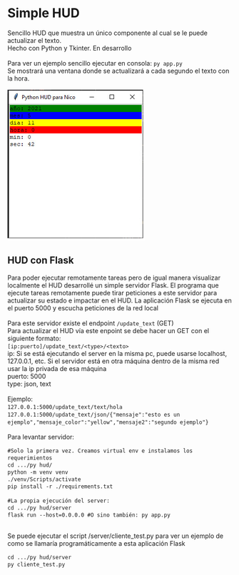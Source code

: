 # Simple HUD 
Sencillo HUD que muestra un único componente al cual se le puede actualizar el texto. 
\
Hecho con Python y Tkinter. En desarrollo
\
\
Para ver un ejemplo sencillo ejecutar en consola: `py app.py`
\
Se mostrará una ventana donde se actualizará a cada segundo el texto con la hora.
\
\
![](https://raw.githubusercontent.com/lautaroh2394/python_hud/master/assets/hud.png)

## HUD con Flask
Para poder ejecutar remotamente tareas pero de igual manera visualizar localmente el HUD desarrollé un simple servidor Flask. El programa que ejecute tareas remotamente puede tirar peticiones a este servidor para actualizar su estado e impactar en el HUD. La aplicación Flask se ejecuta en el puerto 5000 y escucha peticiones de la red local
\
\
Para este servidor existe el endpoint `/update_text` (GET)
\
Para actualizar el HUD vía este enpoint se debe hacer un GET con el siguiente formato:
\
`[ip:puerto]/update_text/<type>/<texto>`
\
ip: Si se está ejecutando el server en la misma pc, puede usarse localhost, 127.0.0.1, etc. Si el servidor está en otra máquina dentro de la misma red usar la ip privada de esa máquina
\
puerto: 5000
\
type: json, text
\
\
Ejemplo:
\
`127.0.0.1:5000/update_text/text/hola`
\
`127.0.0.1:5000/update_text/json/{"mensaje":"esto es un ejemplo","mensaje_color":"yellow","mensaje2":"segundo ejemplo"}`
\
\
Para levantar servidor:
```
#Solo la primera vez. Creamos virtual env e instalamos los requerimientos
cd .../py hud/
python -m venv venv
./venv/Scripts/activate
pip install -r ./requirements.txt

#La propia ejecución del server:
cd .../py hud/server
flask run --host=0.0.0.0 #O sino también: py app.py
```
\
Se puede ejecutar el script /server/cliente_test.py para ver un ejemplo de como se llamaría programáticamente a esta aplicación Flask

```
cd .../py hud/server
py cliente_test.py
```